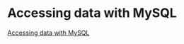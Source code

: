 # Accessing data with MySQL
[Accessing data with MySQL](https://spring.io/guides/gs/accessing-data-mysql/)
